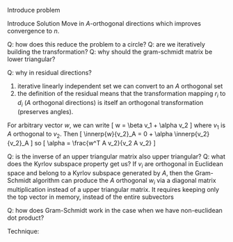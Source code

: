 Introduce problem

Introduce Solution
Move in $A$-orthogonal directions which improves convergence to $n$.

Q: how does this reduce the problem to a circle?
Q: are we iteratively building the transformation?
Q: why should the gram-schmidt matrix be lower triangular? 

Q: why in residual directions?
1. iterative linearly independent set we can convert to an $A$ orthogonal set
2. the definition of the residual means that the transformation mapping $r_i$ to $d_i$ ($A$ orthogonal directions) is itself an orthogonal transformation (preserves angles). 

For arbitrary vector $w$, we can write
\[
	w = \beta v_1 + \alpha v_2
\] 
where $v_1$ is $A$ orthogonal to $v_2$. Then 
\[
\innerp{w}{v_2}\_A = 0 + \alpha \innerp{v_2}{v_2}\_A
\]
so 
\[
\alpha = \frac{w^T A v_2}{v_2 A v_2}
\]


Q: is the inverse of an upper triangular matrix also upper triangular?
Q: what does the Kyrlov subspace property get us?
If $v_i$ are orthogonal in Euclidean space and belong to a Kyrlov subspace generated by $A$, then the Gram-Schmidt algorithm can produce the $A$ orthogonal $w_i$ via a diagonal matrix multiplication instead of a upper triangular matrix. It requires keeping only the top vector in memory, instead of the entire subvectors 

Q: how does Gram-Schmidt work in the case when we have non-euclidean dot product?

Technique:


